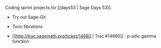 Coding sprint projects for [[days53 | Sage Days 53]].


 * Try out Sage-Git

 * Toric fibrations

 * [[http://trac.sagemath.org/ticket/14880 | Trac #14880]] : p-adic gamma function 
